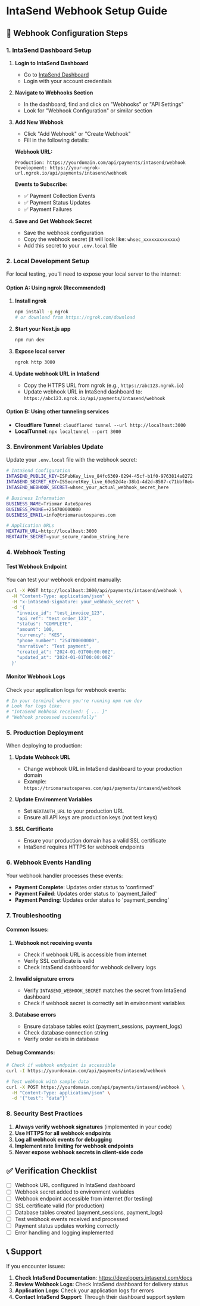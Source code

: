 # IntaSend Webhook Setup Guide

## 🔗 Webhook Configuration Steps

### 1. IntaSend Dashboard Setup

1. **Login to IntaSend Dashboard**
   - Go to [IntaSend Dashboard](https://dashboard.intasend.com)
   - Login with your account credentials

2. **Navigate to Webhooks Section**
   - In the dashboard, find and click on "Webhooks" or "API Settings"
   - Look for "Webhook Configuration" or similar section

3. **Add New Webhook**
   - Click "Add Webhook" or "Create Webhook"
   - Fill in the following details:

   **Webhook URL:**
   ```
   Production: https://yourdomain.com/api/payments/intasend/webhook
   Development: https://your-ngrok-url.ngrok.io/api/payments/intasend/webhook
   ```

   **Events to Subscribe:**
   - ✅ Payment Collection Events
   - ✅ Payment Status Updates
   - ✅ Payment Failures

4. **Save and Get Webhook Secret**
   - Save the webhook configuration
   - Copy the webhook secret (it will look like: `whsec_xxxxxxxxxxxxx`)
   - Add this secret to your `.env.local` file

### 2. Local Development Setup

For local testing, you'll need to expose your local server to the internet:

#### Option A: Using ngrok (Recommended)

1. **Install ngrok**
   ```bash
   npm install -g ngrok
   # or download from https://ngrok.com/download
   ```

2. **Start your Next.js app**
   ```bash
   npm run dev
   ```

3. **Expose local server**
   ```bash
   ngrok http 3000
   ```

4. **Update webhook URL in IntaSend**
   - Copy the HTTPS URL from ngrok (e.g., `https://abc123.ngrok.io`)
   - Update webhook URL in IntaSend dashboard to: `https://abc123.ngrok.io/api/payments/intasend/webhook`

#### Option B: Using other tunneling services
- **Cloudflare Tunnel**: `cloudflared tunnel --url http://localhost:3000`
- **LocalTunnel**: `npx localtunnel --port 3000`

### 3. Environment Variables Update

Update your `.env.local` file with the webhook secret:

```bash
# IntaSend Configuration
INTASEND_PUBLIC_KEY=ISPubKey_live_84fc6369-0294-45cf-b1f0-9763814a8272
INTASEND_SECRET_KEY=ISSecretKey_live_60e52d4e-38b1-4d2d-8587-c71bbf8eb40e
INTASEND_WEBHOOK_SECRET=whsec_your_actual_webhook_secret_here

# Business Information
BUSINESS_NAME=Triomar AutoSpares
BUSINESS_PHONE=+254700000000
BUSINESS_EMAIL=info@triomarautospares.com

# Application URLs
NEXTAUTH_URL=http://localhost:3000
NEXTAUTH_SECRET=your_secure_random_string_here
```

### 4. Webhook Testing

#### Test Webhook Endpoint
You can test your webhook endpoint manually:

```bash
curl -X POST http://localhost:3000/api/payments/intasend/webhook \
  -H "Content-Type: application/json" \
  -H "x-intasend-signature: your_webhook_secret" \
  -d '{
    "invoice_id": "test_invoice_123",
    "api_ref": "test_order_123",
    "status": "COMPLETE",
    "amount": 100,
    "currency": "KES",
    "phone_number": "254700000000",
    "narrative": "Test payment",
    "created_at": "2024-01-01T00:00:00Z",
    "updated_at": "2024-01-01T00:00:00Z"
  }'
```

#### Monitor Webhook Logs
Check your application logs for webhook events:

```bash
# In your terminal where you're running npm run dev
# Look for logs like:
# "IntaSend Webhook received: { ... }"
# "Webhook processed successfully"
```

### 5. Production Deployment

When deploying to production:

1. **Update Webhook URL**
   - Change webhook URL in IntaSend dashboard to your production domain
   - Example: `https://triomarautospares.com/api/payments/intasend/webhook`

2. **Update Environment Variables**
   - Set `NEXTAUTH_URL` to your production URL
   - Ensure all API keys are production keys (not test keys)

3. **SSL Certificate**
   - Ensure your production domain has a valid SSL certificate
   - IntaSend requires HTTPS for webhook endpoints

### 6. Webhook Events Handling

Your webhook handler processes these events:

- **Payment Complete**: Updates order status to 'confirmed'
- **Payment Failed**: Updates order status to 'payment_failed'
- **Payment Pending**: Updates order status to 'payment_pending'

### 7. Troubleshooting

#### Common Issues:

1. **Webhook not receiving events**
   - Check if webhook URL is accessible from internet
   - Verify SSL certificate is valid
   - Check IntaSend dashboard for webhook delivery logs

2. **Invalid signature errors**
   - Verify `INTASEND_WEBHOOK_SECRET` matches the secret from IntaSend dashboard
   - Check if webhook secret is correctly set in environment variables

3. **Database errors**
   - Ensure database tables exist (payment_sessions, payment_logs)
   - Check database connection string
   - Verify order exists in database

#### Debug Commands:

```bash
# Check if webhook endpoint is accessible
curl -I https://yourdomain.com/api/payments/intasend/webhook

# Test webhook with sample data
curl -X POST https://yourdomain.com/api/payments/intasend/webhook \
  -H "Content-Type: application/json" \
  -d '{"test": "data"}'
```

### 8. Security Best Practices

1. **Always verify webhook signatures** (implemented in your code)
2. **Use HTTPS for all webhook endpoints**
3. **Log all webhook events for debugging**
4. **Implement rate limiting for webhook endpoints**
5. **Never expose webhook secrets in client-side code**

## ✅ Verification Checklist

- [ ] Webhook URL configured in IntaSend dashboard
- [ ] Webhook secret added to environment variables
- [ ] Webhook endpoint accessible from internet (for testing)
- [ ] SSL certificate valid (for production)
- [ ] Database tables created (payment_sessions, payment_logs)
- [ ] Test webhook events received and processed
- [ ] Payment status updates working correctly
- [ ] Error handling and logging implemented

## 📞 Support

If you encounter issues:

1. **Check IntaSend Documentation**: https://developers.intasend.com/docs
2. **Review Webhook Logs**: Check IntaSend dashboard for delivery status
3. **Application Logs**: Check your application logs for errors
4. **Contact IntaSend Support**: Through their dashboard support system
